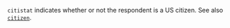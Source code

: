 `citistat` indicates whether or not the respondent is a US citizen. See also [`citizen`](citizen.md).
